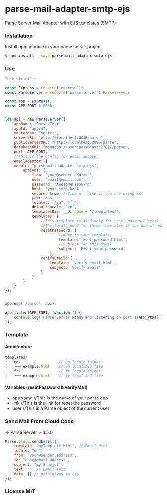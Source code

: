 # parse-mail-adapter-smtp-ejs
Parse Server Mail Adapter with EJS templates (SMTP)

### Installation

Install npm module in your parse server project

```sh
$ npm install --save parse-mail-adapter-smtp-ejs
```

### Use


```js
"use strict";

const Express = require('express');
const ParseServer = require('parse-server').ParseServer;

const app = Express();
const APP_PORT = 8080;


let api = new ParseServer({
    appName: "Parse Test",
    appId: "appid",
    masterKey: "secret",
    serverURL: "http://localhost:8080/parse",
    publicServerURL: "http://localhost:8080/parse",
    databaseURI: "mongodb://user:pass@host:27017/parse",
    port: APP_PORT,
    //This is the config for email adapter
    emailAdapter: {
    module: "parse-mail-adapter-smtp-ejs",
        options: {
            from: 'your@sender.address',
            user: 'email@email.com',
            password: 'AwesomePassword',
            host: 'your.smtp.host',
            secure: true, //True or false if you are using ssl 
            port: 465,
            locales: ["en", "fr"],
            defaultLocale: "en",
            templatesDir: __dirname + '/templates/',
            templates: {
                //This template is used only for reset password email
                //The locale used for these templates is the one of user.get("locale") or the default locale
                resetPassword: {
                        //Name to your template
                        template:'reset-password.html',
                        //Subject for this email
                        subject: 'Reset your password'
                    },
                verifyEmail: {
                    template: 'verify-email.html',
                    subject: 'Verify Email'
                }
            }
        }
    }
});


app.use('/parse', api);

app.listen(APP_PORT, function () {
	console.log(`Parse Server Ready and listening on port ${APP_PORT}`);
});
```

### Template

#### Architecture

```js
templates/
└── en/                 // en locale folder
│   └── example.html    // en localized file
└── fr/                 // fr locale folder
│   └── example.html    // fr localized file
```

#### Variables (resetPassword & verifyMail)
- appName //This is the name of your parse app
- link //This is the link for reset the password
- user //This is a Parse object of the current user


### Send Mail From Cloud Code

=> Parse Server > 4.5.0
```js
Parse.Cloud.sendEmail({
    template: "myTemplate.html", // Email Html
    locale: "en",
    from: "your@sender.address",
    to: "user@email.address",
    subject: "my Subejct",
    text: "", // Email Text
    data: {} // data gives to ejs
});
```


### License MIT
